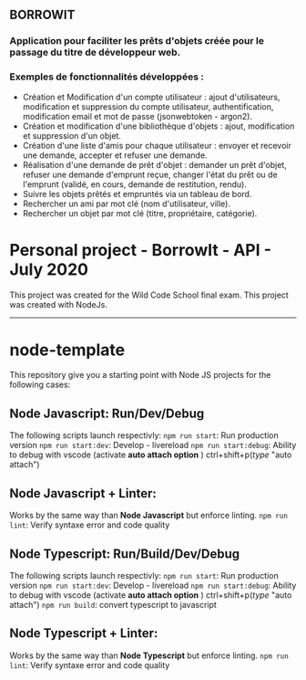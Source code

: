 ## BORROWIT 

### Application pour faciliter les prêts d'objets créée pour le passage du titre de développeur web.
### Exemples de fonctionnalités développées :
- Création et Modification d'un compte utilisateur : ajout d'utilisateurs, modification et suppression du compte utilisateur, authentification, modification email et mot de passe (jsonwebtoken - argon2).
- Création et modification d'une bibliothèque d'objets : ajout, modification et suppression d'un objet.
- Création d'une liste d'amis pour chaque utilisateur : envoyer et recevoir une demande, accepter et refuser une demande.
- Réalisation d'une demande de prêt d'objet : demander un prêt d'objet, refuser une demande d'emprunt reçue, changer l'état du prêt ou de l'emprunt (validé, en cours, demande de restitution, rendu).
- Suivre les objets prêtés et empruntés via un tableau de bord.
- Rechercher un ami par mot clé (nom d'utilisateur, ville).
- Rechercher un objet par mot clé (titre, propriétaire, catégorie).

# Personal project - BorrowIt - API - July 2020
This project was created for the Wild Code School final exam. 
This project was created with NodeJs. 

-------------

# node-template
This repository give you a starting point with Node JS projects for the following cases: 

## Node Javascript: Run/Dev/Debug

The following scripts launch respectivly: 
`npm run start`: Run production version
`npm run start:dev`: Develop - livereload
`npm run start:debug`: Ability to debug with vscode (activate **auto attach option** ) ctrl+shift+p(_type_ "auto attach")

## Node Javascript + Linter: 

Works by the same way than **Node Javascript** but enforce linting.
`npm run lint`: Verify syntaxe error and code quality 



## Node Typescript: Run/Build/Dev/Debug

The following scripts launch respectivly: 
`npm run start`: Run production version
`npm run start:dev`: Develop - livereload
`npm run start:debug`: Ability to debug with vscode (activate **auto attach option** ) ctrl+shift+p(_type_ "auto attach")
`npm run build`: convert typescript to javascript


## Node Typescript + Linter: 

Works by the same way than **Node Typescript** but enforce linting.
`npm run lint`: Verify syntaxe error and code quality 
